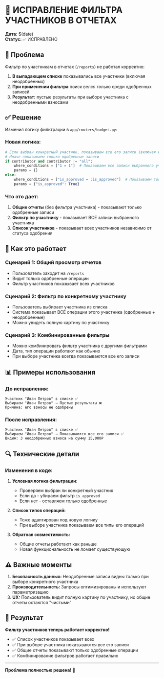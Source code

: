 # 🔧 ИСПРАВЛЕНИЕ ФИЛЬТРА УЧАСТНИКОВ В ОТЧЕТАХ

**Дата:** $(date)  
**Статус:** ✅ ИСПРАВЛЕНО

## 🚨 Проблема

Фильтр по участникам в отчетах (`/reports`) не работал корректно:

1. **В выпадающем списке** показывались все участники (включая неодобренных)
2. **При применении фильтра** поиск велся только среди одобренных записей
3. **Результат:** пустые результаты при выборе участника с неодобренными взносами

## ✅ Решение

Изменил логику фильтрации в `app/routers/budget.py`:

### Новая логика:

```python
# Если выбран конкретный участник, показываем все его записи (включая неодобренные)
# Иначе показываем только одобренные записи
if contributor and contributor != "all":
    where_conditions = ["1 = 1"]  # Показываем все записи выбранного участника
    params = {}
else:
    where_conditions = ["is_approved = :is_approved"]  # Показываем только одобренные
    params = {"is_approved": True}
```

### Что это дает:

1. **Общие отчеты** (без фильтра участника) - показывают только одобренные записи
2. **Фильтр по участнику** - показывает ВСЕ записи выбранного участника
3. **Список участников** - показывает всех участников независимо от статуса одобрения

## 🎯 Как это работает

### Сценарий 1: Общий просмотр отчетов
- Пользователь заходит на `/reports`
- Видит только одобренные операции
- Фильтр участников показывает всех участников

### Сценарий 2: Фильтр по конкретному участнику
- Пользователь выбирает участника из списка
- Система показывает ВСЕ операции этого участника (одобренные + неодобренные)
- Можно увидеть полную картину по участнику

### Сценарий 3: Комбинированные фильтры
- Можно комбинировать фильтр участника с другими фильтрами
- Дата, тип операции работают как обычно
- При выборе участника всегда показываются все его записи

## 📊 Примеры использования

### До исправления:
```
Участник "Иван Петров" в списке ✅
Выбираем "Иван Петров" → Пустые результаты ❌
Причина: его взносы не одобрены
```

### После исправления:
```
Участник "Иван Петров" в списке ✅  
Выбираем "Иван Петров" → Показываются все его записи ✅
Видим: 3 неодобренных взноса на сумму 15,000₽
```

## 🔍 Технические детали

### Изменения в коде:

1. **Условная логика фильтрации:**
   - Проверяем выбран ли конкретный участник
   - Если да - убираем фильтр `is_approved`
   - Если нет - оставляем только одобренные

2. **Список типов операций:**
   - Тоже адаптирован под новую логику
   - При выборе участника показываем все типы его операций

3. **Обратная совместимость:**
   - Общие отчеты работают как раньше
   - Новая функциональность не ломает существующую

## ⚠️ Важные моменты

1. **Безопасность данных:** Неодобренные записи видны только при выборе конкретного участника
2. **Производительность:** Запросы оптимизированы и используют параметризацию
3. **UX:** Пользователь видит полную картину по участнику, но общие отчеты остаются "чистыми"

## 🚀 Результат

**Фильтр участников теперь работает корректно!**

- ✅ Список участников показывает всех
- ✅ При выборе участника показываются все его записи  
- ✅ Общие отчеты показывают только одобренные операции
- ✅ Комбинирование фильтров работает правильно

---

**Проблема полностью решена! 🎉** 